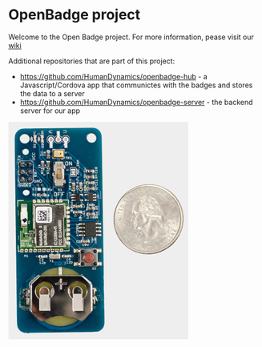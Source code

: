 OpenBadge project
=================

Welcome to the Open Badge project. For more information, pease visit our [wiki](https://github.com/HumanDynamics/OpenBadge/wiki)

Additional repositories that are part of this project:
* https://github.com/HumanDynamics/openbadge-hub - a Javascript/Cordova app that communictes with the badges and stores the data to a server
* https://github.com/HumanDynamics/openbadge-server - the backend server for our app

![Badge](/images/v3_badge.jpg?raw=true "Open Badge")
